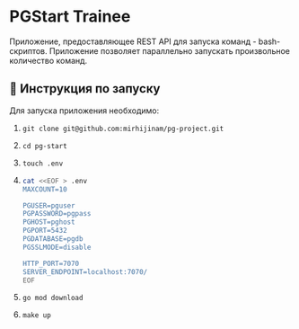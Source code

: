 # PGStart Trainee

Приложение, предоставляющее REST API для запуска команд - bash-скриптов. 
Приложение позволяет параллельно запускать произвольное количество команд.

## 🚀 Инструкция по запуску
Для запуска приложения необходимо:
1. ```git clone git@github.com:mirhijinam/pg-project.git```
2. ```cd pg-start```
3. ```touch .env```
4. ```bash
   cat <<EOF > .env
   MAXCOUNT=10

   PGUSER=pguser
   PGPASSWORD=pgpass
   PGHOST=pghost
   PGPORT=5432
   PGDATABASE=pgdb
   PGSSLMODE=disable

   HTTP_PORT=7070
   SERVER_ENDPOINT=localhost:7070/
   EOF
   ```

5. ```go mod download```
6. ```make up```
